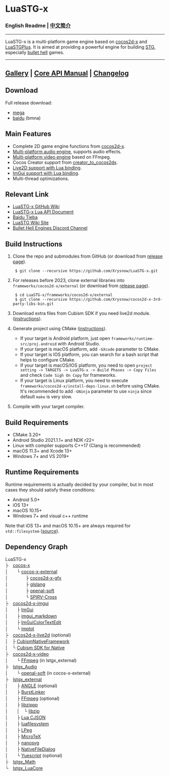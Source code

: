 # LuaSTG-x

### English Readme | [中文简介](README_ZH.md)

---

LuaSTG-x is a multi-platform game engine based on [cocos2d-x](https://github.com/cocos2d/cocos2d-x) and [LuaSTGPlus](https://github.com/9chu/LuaSTGPlus). It is aimed at providing a powerful engine for building [STG](https://en.wikipedia.org/wiki/Shoot_%27em_up), especially [bullet hell](https://en.wikipedia.org/wiki/Shoot_%27em_up#Bullet_hell) games.

---

## [Gallery](https://github.com/Xrysnow/LuaSTG-x/wiki/Gallery) | [Core API Manual](https://github.com/Xrysnow/LuaSTG-x/wiki/Core_API_Manual) | [Changelog](https://github.com/Xrysnow/LuaSTG-x/wiki/Changelog)

## Download

Full release download:

- [mega](https://mega.nz/folder/WVAQwYzA#X9g-KiulLMUZfdn8DDV72g)
- [baidu](https://pan.baidu.com/s/11TeRowwODzz7ZjMEmeJkbA) (bmna)

## Main Features

- Complete 2D game engine functions from [cocos2d-x](https://github.com/cocos2d/cocos2d-x).
- [Multi-platform audio engine](https://github.com/Xrysnow/lstgx_Audio), supports audio effects.
- [Multi-platform video engine](https://github.com/Xrysnow/lstgx_Video) based on FFmpeg.
- Cocos Creator support from [creator_to_cocos2dx](https://github.com/cocos2d/creator_to_cocos2dx).
- [Live2D support with Lua binding](https://github.com/Xrysnow/cocos2d-x-live2d).
- [ImGui support with Lua binding](https://github.com/Xrysnow/cocos2d-x-imgui).
- Multi-thread optimizations.

## Relevant Link

- [LuaSTG-x GitHub Wiki](https://github.com/Xrysnow/LuaSTG-x/wiki)
- [LuaSTG-x Lua API Document](https://xrysnow.github.io/lstgx_Doc)
- [Baidu Tieba](https://tieba.baidu.com/f?kw=luastg)
- [LuaSTG Wiki Site](http://en.luastg.shoutwiki.com/wiki/Main_Page)
- [Bullet Hell Engines Discord Channel](https://discord.gg/4wNvvPHxeU)

## Build Instructions

1. Clone the repo and submodules from GitHub (or download from [release page](https://github.com/Xrysnow/LuaSTG-x/releases)).

        $ git clone --recursive https://github.com/Xrysnow/LuaSTG-x.git

2. For releases before 2023, clone external libraries into `frameworks/cocos2d-x/external` (or download from [release page](https://github.com/Xrysnow/cocos2d-x-3rd-party-libs-bin/releases)).

        $ cd LuaSTG-x/frameworks/cocos2d-x/external
        $ git clone --recursive https://github.com/Xrysnow/cocos2d-x-3rd-party-libs-bin.git

3. Download extra files from Cubism SDK if you need live2d module. ([instructions](https://github.com/Xrysnow/cocos2d-x-live2d)).

4. Generate project using CMake ([instructions](https://github.com/cocos2d/cocos2d-x/blob/v4/cmake/README.md)).
   - If your target is Android platform, just open `frameworks/runtime-src/proj.android` with Android Studio.
   - If your target is macOS platform, add `-GXcode` parameter to CMake.
   - If your target is IOS platform, you can search for a bash script that helps to configure CMake.
   - If your target is macOS/IOS platform, you need to open `project setting -> TARGETS -> LuaSTG-x -> Build Phases -> Copy Files` and check `Code Sigh On Copy` for frameworks.
   - If your target is Linux platform, you need to execute `frameworks/cocos2d-x/install-deps-linux.sh` before using CMake. It's recommended to add `-GNinja` parameter to use `ninja` since default `make` is very slow.

5. Compile with your target compiler.

## Build Requirements

- CMake 3.20+
- Android Studio 2021.1.1+ and NDK r22+
- Linux with compiler supports C++17 (Clang is recommended)
- macOS 11.3+ and Xcode 13+
- Windows 7+ and VS 2019+

## Runtime Requirements

Runtime requirements is actually decided by your compiler, but in most cases they should satisfy these conditions:

- Android 5.0+
- iOS 13+
- macOS 10.15+
- Windows 7+ and visual c++ runtime

Note that iOS 13+ and macOS 10.15+ are always required for `std::filesystem` ([source](https://developer.apple.com/documentation/xcode-release-notes/xcode-11-release-notes)).

## Dependency Graph

LuaSTG-x\
├　[cocos-x](https://github.com/Xrysnow/cocos-x)\
│　　└ [cocos-x-external](https://github.com/Xrysnow/cocos-x-external)\
│　　　　├ [cocos2d-x-gfx](https://github.com/Xrysnow/cocos2d-x-gfx)\
│　　　　├ [glslang](https://github.com/KhronosGroup/glslang)\
│　　　　├ [openal-soft](https://github.com/kcat/openal-soft)\
│　　　　└ [SPIRV-Cross](https://github.com/KhronosGroup/SPIRV-Cross)\
├　[cocos2d-x-imgui](https://github.com/Xrysnow/cocos2d-x-imgui)\
│　　├ [ImGui](https://github.com/ocornut/imgui)\
│　　├ [imgui_markdown](https://github.com/juliettef/imgui_markdown)\
│　　├ [ImGuiColorTextEdit](https://github.com/Xrysnow/ImGuiColorTextEdit)\
│　　└ [implot](https://github.com/epezent/implot)\
├　[cocos2d-x-live2d](https://github.com/Xrysnow/cocos2d-x-live2d) (optional)\
│　├ [CubismNativeFramework](https://github.com/Live2D/CubismNativeFramework)\
│　└ [Cubism SDK for Native](https://www.live2d.com/en/download/cubism-sdk/download-native)\
├　[cocos2d-x-video](https://github.com/Xrysnow/cocos2d-x-video)\
│　　└ [FFmpeg](http://ffmpeg.org) (in lstgx_external)\
├　[lstgx_Audio](https://github.com/Xrysnow/lstgx_Audio)\
│　　└ [openal-soft](https://github.com/kcat/openal-soft) (in cocos-x-external)\
├　[lstgx_external](https://github.com/Xrysnow/lstgx_external)\
│　　├ [ANGLE](https://github.com/google/angle) (optional)\
│　　├ [BurstLinker](https://github.com/Xrysnow/BurstLinker)\
│　　├ [FFmpeg](http://ffmpeg.org) (optional)\
│　　├ [libzippp](https://github.com/ctabin/libzippp)\
│　　│　└ [libzip](https://github.com/nih-at/libzip)\
│　　├ [Lua CJSON](https://kyne.com.au/~mark/software/lua-cjson.php)\
│　　├ [luafilesystem](http://keplerproject.github.io/luafilesystem)\
│　　├ [LPeg](http://www.inf.puc-rio.br/~roberto/lpeg)\
│　　├ [MicroTeX](https://github.com/Xrysnow/MicroTeX)\
│　　├ [nanosvg](https://github.com/memononen/nanosvg)\
│　　├ [NativeFileDialog](https://github.com/mlabbe/nativefiledialog)\
│　　└ [Yuescript](https://github.com/pigpigyyy/Yuescript) (optional)\
├　[lstgx_Math](https://github.com/Xrysnow/lstgx_Math)\
└　[lstgx_LuaCore](https://github.com/Xrysnow/lstgx_LuaCore)
